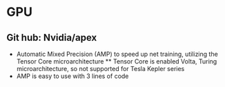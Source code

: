# GPU

## Git hub: Nvidia/apex
* Automatic Mixed Precision (AMP) to speed up net training, utilizing the Tensor Core microarchitecture
** Tensor Core is enabled Volta, Turing microarchitecture, so not supported for Tesla Kepler series
* AMP is easy to use with 3 lines of code

